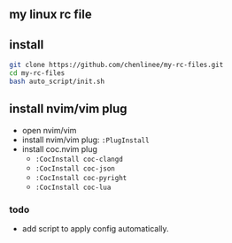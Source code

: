 ## my linux rc file

## install

``` bash
git clone https://github.com/chenlinee/my-rc-files.git
cd my-rc-files
bash auto_script/init.sh

```

## install nvim/vim plug

  * open nvim/vim
  * install nvim/vim plug: `:PlugInstall`
  * install coc.nvim plug
    * `:CocInstall coc-clangd`
    * `:CocInstall coc-json`
    * `:CocInstall coc-pyright`
    * `:CocInstall coc-lua`

### todo

* add script to apply config automatically.


